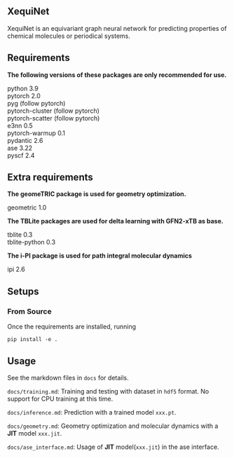 ## XequiNet
XequiNet is an equivariant graph neural network for predicting properties of chemical molecules or periodical systems.

## Requirements
**The following versions of these packages are only recommended for use.**

python 3.9<br>
pytorch 2.0<br>
pyg (follow pytorch)<br>
pytorch-cluster (follow pytorch)<br>
pytorch-scatter (follow pytorch)<br>
e3nn 0.5<br>
pytorch-warmup 0.1<br>
pydantic 2.6<br>
ase 3.22<br>
pyscf 2.4

## Extra requirements

**The geomeTRIC package is used for geometry optimization.**

geometric 1.0

**The TBLite packages are used for delta learning with GFN2-xTB as base.**

tblite 0.3<br>
tblite-python 0.3

**The i-PI package is used for path integral molecular dynamics**

ipi 2.6

## Setups
### From Source
Once the requirements are installed, running
```
pip install -e .
```

## Usage
See the markdown files in `docs` for details.

`docs/training.md`: Training and testing with dataset in `hdf5` format. No support for CPU training at this time.

`docs/inference.md`: Prediction with a trained model `xxx.pt`.

`docs/geometry.md`: Geometry optimization and molecular dynamics with a **JIT** model `xxx.jit`.

`docs/ase_interface.md`: Usage of **JIT** model(`xxx.jit`) in the ase interface.
